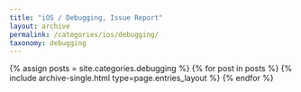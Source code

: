 ```yaml
---
title: "iOS / Debugging, Issue Report"
layout: archive
permalink: /categories/ios/debugging/
taxonomy: debugging
---
```


{% assign posts = site.categories.debugging %}
{% for post in posts %} {% include archive-single.html type=page.entries_layout %} {% endfor %}